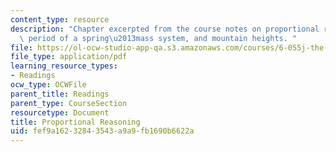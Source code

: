 ```yaml
---
content_type: resource
description: "Chapter excerpted from the course notes on proportional reasoning, the\
  \ period of a spring\u2013mass system, and mountain heights. "
file: https://ol-ocw-studio-app-qa.s3.amazonaws.com/courses/6-055j-the-art-of-approximation-in-science-and-engineering-spring-2008/fef9a16232843543a9a9fb1690b6622a_feb22b.pdf
file_type: application/pdf
learning_resource_types:
- Readings
ocw_type: OCWFile
parent_title: Readings
parent_type: CourseSection
resourcetype: Document
title: Proportional Reasoning
uid: fef9a162-3284-3543-a9a9-fb1690b6622a
---
```

